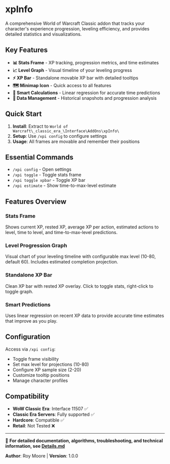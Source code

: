 # xpInfo

A comprehensive World of Warcraft Classic addon that tracks your character's experience progression, leveling efficiency, and provides detailed statistics and visualizations.

## Key Features

- **📊 Stats Frame** - XP tracking, progression metrics, and time estimates
- **📈 Level Graph** - Visual timeline of your leveling progress  
- **⚡ XP Bar** - Standalone movable XP bar with detailed tooltips
- **🗺️ Minimap Icon** - Quick access to all features
- **🧮 Smart Calculations** - Linear regression for accurate time predictions
- **📱 Data Management** - Historical snapshots and progression analysis

## Quick Start

1. **Install**: Extract to `World of Warcraft\_classic_era_\Interface\AddOns\xpInfo\`
2. **Setup**: Use `/xpi config` to configure settings
3. **Usage**: All frames are movable and remember their positions

## Essential Commands

- `/xpi config` - Open settings
- `/xpi toggle` - Toggle stats frame
- `/xpi toggle xpbar` - Toggle XP bar
- `/xpi estimate` - Show time-to-max-level estimate

## Features Overview

### Stats Frame
Shows current XP, rested XP, average XP per action, estimated actions to level, time to level, and time-to-max-level predictions.

### Level Progression Graph
Visual chart of your leveling timeline with configurable max level (10-80, default 60). Includes estimated completion projection.

### Standalone XP Bar  
Clean XP bar with rested XP overlay. Click to toggle stats, right-click to toggle graph.

### Smart Predictions
Uses linear regression on recent XP data to provide accurate time estimates that improve as you play.

## Configuration

Access via `/xpi config`:
- Toggle frame visibility
- Set max level for projections (10-80)
- Configure XP sample size (2-20)
- Customize tooltip positions
- Manage character profiles

## Compatibility

- **WoW Classic Era**: Interface 11507 ✅
- **Classic Era Servers**: Fully supported ✅  
- **Hardcore**: Compatible ✅
- **Retail**: Not Tested ❌

---

📖 **For detailed documentation, algorithms, troubleshooting, and technical information, see [Details.md](Details.md)**

**Author**: Roy Moore | **Version**: 1.0.0
